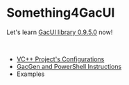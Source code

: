 # Something4GacUI

Let's learn [GacUI library 0.9.5.0](https://github.com/vczh-libraries/Release/releases/tag/0.9.5.0) now!

<br/>

* [VC++ Project's Configurations](vcxproj-conf.md)
* [GacGen and PowerShell Instructions](GacGen-PowerShell-instruction.md)
* Examples
